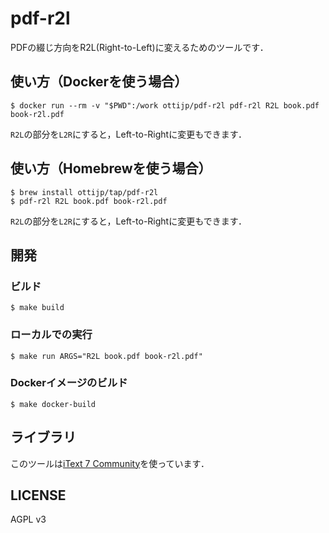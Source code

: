 # pdf-r2l

PDFの綴じ方向をR2L(Right-to-Left)に変えるためのツールです．

## 使い方（Dockerを使う場合）

```
$ docker run --rm -v "$PWD":/work ottijp/pdf-r2l pdf-r2l R2L book.pdf book-r2l.pdf
```

`R2L`の部分を`L2R`にすると，Left-to-Rightに変更もできます．

## 使い方（Homebrewを使う場合）

```
$ brew install ottijp/tap/pdf-r2l
$ pdf-r2l R2L book.pdf book-r2l.pdf
```

`R2L`の部分を`L2R`にすると，Left-to-Rightに変更もできます．

## 開発

### ビルド

```
$ make build
```

### ローカルでの実行

```
$ make run ARGS="R2L book.pdf book-r2l.pdf"
```

### Dockerイメージのビルド

```
$ make docker-build
```

## ライブラリ

このツールは[iText 7 Community](https://itextpdf.com/ja/products/itext-7/itext-7-community)を使っています．

## LICENSE

AGPL v3
